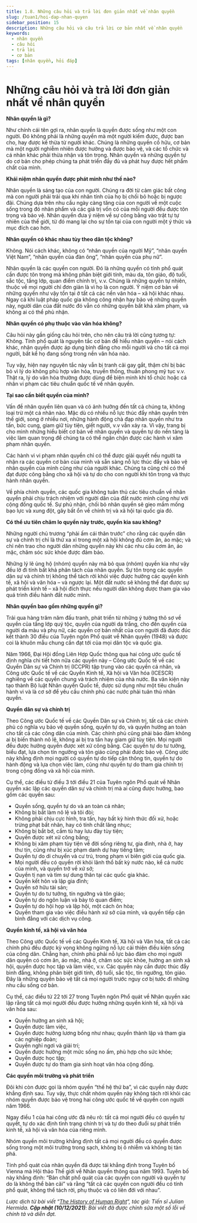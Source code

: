 ```yaml
---
title: 1.8. Những câu hỏi và trả lời đơn giản nhất về nhân quyền
slug: /tuan1/hoi-dap-nhan-quyen
sidebar_position: 15
description: Những câu hỏi và câu trả lời cơ bản nhất về nhân quyền
keywords:
  - nhân quyền
  - câu hỏi
  - trả lời
  - cơ bản
tags: [nhân quyền, hỏi đáp]
---
```


# Những câu hỏi và trả lời đơn giản nhất về nhân quyền

**Nhân quyền là gì?**

Như chính cái tên gợi ra, nhân quyền là quyền được sống như một con người. Đó không phải là những quyền mà một người kiếm được, được ban cho, hay được kế thừa từ người khác. Chúng là những quyền cố hữu, cơ bản mà một người nghiễm nhiên được hưởng và được bảo vệ, và các tổ chức và cá nhân khác phải thừa nhận và tôn trọng. Nhân quyền và những quyền tự do cơ bản cho phép chúng ta phát triển đầy đủ và phát huy được hết phẩm chất của mình.

**Khái niệm nhân quyền được phát minh như thế nào?**

Nhân quyền là sáng tạo của con người. Chúng ra đời từ cảm giác bất công mà con người phải trải qua khi nhân tính của họ bị chối bỏ hoặc bị ngược đãi. Chúng dựa trên nhu cầu ngày càng tăng của con người về một cuộc sống trong đó nhân phẩm và các giá trị vốn có của mỗi người đều được tôn trọng và bảo vệ. Nhân quyền đưa ý niệm về sự công bằng vào trật tự tự nhiên của thế giới, từ đó mang lại cho sự tồn tại của con người một ý thức và mục đích cao hơn.

**Nhân quyền có khác nhau tùy theo dân tộc không?**

Không. Nói cách khác, không có “nhân quyền của người Mỹ”, “nhân quyền Việt Nam”, “nhân quyền của đàn ông”, “nhân quyền của phụ nữ”.

Nhân quyền là các quyền con người. Đó là những quyền có tính phổ quát cần được tôn trọng mà không phân biệt giới tính, màu da, tôn giáo, độ tuổi, sắc tộc, tầng lớp, quan điểm chính trị, v.v. Chúng là những quyền tự nhiên, thuộc về mọi người chỉ đơn giản là vì họ là con người. Ý niệm cơ bản về những quyền như vậy tồn tại ở tất cả các nền văn hóa – xã hội khác nhau. Ngay cả khi luật pháp quốc gia không công nhận hay bảo vệ những quyền này, người dân của đất nước đó vẫn có những quyền bất khả xâm phạm, và không ai có thể phủ nhận.

**Nhân quyền có phụ thuộc vào văn hóa không?**

Câu hỏi này gần giống câu hỏi trên, cho nên câu trả lời cũng tương tự: Không. Tính phổ quát là nguyên tắc cơ bản để hiểu nhân quyền – nói cách khác, nhân quyền được áp dụng bình đẳng cho mỗi người và cho tất cả mọi người, bất kể họ đang sống trong nền văn hóa nào.

Tuy vậy, hiện nay nguyên tắc này vẫn bị tranh cãi gay gắt, thậm chí bị bác bỏ vì lý do không phù hợp văn hóa, truyền thống, thuần phong mỹ tục v.v. Thật ra, lý do văn hóa thường được dùng để biện minh khi tổ chức hoặc cá nhân vi phạm các tiêu chuẩn quốc tế về nhân quyền.

**Tại sao cần biết quyền của mình?**

Vấn đề nhân quyền liên quan và có ảnh hưởng đến tất cả chúng ta, không loại trừ một cá nhân nào. Mặc dù có nhiều nỗ lực thúc đẩy nhân quyền trên thế giới, song ở nhiều nơi, những hành động chà đạp nhân quyền như tra tấn, bức cung, giam giữ tùy tiện, giết người, v.v vẫn xảy ra. Vì vậy, trang bị cho mình những hiểu biết cơ bản về nhân quyền và quyền tự do nền tảng là việc làm quan trọng để chúng ta có thể ngăn chặn được các hành vi xâm phạm nhân quyền.

Các hành vi vi phạm nhân quyền chỉ có thể được giải quyết nếu người ta nhận ra các quyền cơ bản của mình và sẵn sàng nỗ lực thúc đẩy và bảo vệ nhân quyền của mình cũng như của người khác. Chúng ta cũng chỉ có thể đạt được công bằng cho xã hội và tự do cho con người khi tôn trọng và thực hành nhân quyền.

Về phía chính quyền, các quốc gia không tuân thủ các tiêu chuẩn về nhân quyền phải chịu trách nhiệm với người dân của đất nước mình cũng như với cộng đồng quốc tế. Sự phủ nhận, chối bỏ nhân quyền sẽ gieo mầm mống bạo lực và xung đột, gây bất ổn về chính trị và xã hội tại quốc gia đó.

**Có thể ưu tiên chăm lo quyền này trước, quyền kia sau không?**

Những người chủ trương “phải ấm cái thân trước” cho rằng các quyền dân sự và chính trị chỉ là thứ xa xỉ trong một xã hội không đủ cơm ăn, áo mặc; và chỉ nên trao cho người dân những quyền này khi các nhu cầu cơm ăn, áo mặc, chăm sóc sức khỏe được đảm bảo.

Những lý lẽ ủng hộ (nhóm) quyền này mà bỏ qua (nhóm) quyền kia như vậy đều lờ đi tính bất khả phân tách của nhân quyền. Sự tôn trọng các quyền dân sự và chính trị không thể tách rời khỏi việc được hưởng các quyền kinh tế, xã hội và văn hóa – và ngược lại. Một đất nước sẽ không thể đạt được sự phát triển kinh tế – xã hội đích thực nếu người dân không được tham gia vào quá trình điều hành đất nước mình.

**Nhân quyền bao gồm những quyền gì?**

Trải qua hàng trăm năm đấu tranh, phát triển từ những ý tưởng thô sơ về quyền của tầng lớp quý tộc, quyền của người da trắng, cho đến quyền của người da màu và phụ nữ, các quyền cơ bản nhất của con người đã được đúc kết thành 30 điều của Tuyên ngôn Phố quát về Nhân quyền (1948) và được coi là khuôn mẫu chung cần đạt tới của mọi dân tộc và quốc gia.

Năm 1966, Đại Hội đồng Liên Hợp Quốc thông qua hai công ước quốc tế định nghĩa chi tiết hơn nữa các quyền này – Công ước Quốc tế về các Quyền Dân sự và Chính trị (ICCPR) tập trung vào các quyền cá nhân, và Công ước Quốc tế về các Quyền Kinh tế, Xã hội và Văn hóa (ICESCR) nghiêng về các quyền chung và trách nhiệm của nhà nước. Ba văn kiện này tạo thành Bộ luật Nhân quyền Quốc tế, được sử dụng như một tiêu chuẩn hành vi và là cơ sở để yêu cầu chính phủ các nước phải tuân thủ nhân quyền.

**Quyền dân sự và chính trị**

Theo Công ước Quốc tế về các Quyền Dân sự và Chính trị, tất cả các chính phủ có nghĩa vụ bảo vệ quyền sống, quyền tự do, và quyền hưởng an toàn cho tất cả các công dân của mình. Các chính phủ cũng phải bảo đảm không ai bị biến thành nô lệ, không ai bị tra tấn hay giam giữ tùy tiện. Mọi người đều được hưởng quyền được xét xử công bằng. Các quyền tự do tư tưởng, biểu đạt, lựa chọn tín ngưỡng và tôn giáo cũng phải được bảo vệ. Công ước này khẳng định mọi người có quyền tự do tiếp cận thông tin, quyền tự do hành động và lựa chọn việc làm, cũng như quyền tự do tham gia chính trị trong cộng đồng và xã hội của mình.

Cụ thể, các điều từ điều 3 tới điều 21 của Tuyên ngôn Phổ quát về Nhân quyền xác lập các quyền dân sự và chính trị mà ai cũng được hưởng, bao gồm các quyền sau:

* Quyền sống, quyền tự do và an toàn cá nhân;  
* Không bị bắt làm nô lệ và tôi đòi;  
* Không phải chịu cực hình, tra tấn, hay bất kỳ hình thức đối xử, hoặc trừng phạt bất nhân, hay có tính chất lăng nhục;  
* Không bị bắt bớ, cầm tù hay lưu đày tùy tiện;  
* Quyền được xét xử công bằng;  
* Không bị xâm phạm tùy tiện về đời sống riêng tư, gia đình, nhà ở, hay thư tín, cũng như bị xúc phạm danh dự hay tiếng tăm;  
* Quyền tự do di chuyển và cư trú, trong phạm vi biên giới của quốc gia.  
* Mọi người đều có quyền rời khỏi lãnh thổ bất kỳ nước nào, kể cả nước của mình, và quyền trở về xứ sở;  
* Quyền tị nạn và tìm sự dung thân tại các quốc gia khác.  
* Quyền kết hôn và lập gia đình;  
* Quyền sở hữu tài sản;  
* Quyền tự do tư tưởng, tín ngưỡng và tôn giáo;  
* Quyền tự do ngôn luận và bày tỏ quan điểm;  
* Quyền tự do hội họp và lập hội, một cách ôn hòa;  
* Quyền tham gia vào việc điều hành xứ sở của mình, và quyền tiếp cận bình đẳng với các dịch vụ công.

**Quyền kinh tế, xã hội và văn hóa**

Theo Công ước Quốc tế về các Quyền Kinh tế, Xã hội và Văn hóa, tất cả các chính phủ đều được kỳ vọng không ngừng nỗ lực cải thiện điều kiện sống của công dân. Chẳng hạn, chính phủ phải nỗ lực bảo đảm cho mọi người dân quyền có cơm ăn, áo mặc, nhà ở, chăm sóc sức khỏe, hưởng an sinh xã hội, quyền được học tập và làm việc, v.v. Các quyền này cần được thúc đẩy bình đẳng, không phân biệt giới tính, độ tuổi, sắc tộc, tín ngưỡng, tôn giáo. Đây là những quyền bảo vệ tất cả mọi người trước nguy cơ bị tước đi những nhu cầu sống cơ bản.

Cụ thể, các điều từ 22 tới 27 trong Tuyên ngôn Phổ quát về Nhân quyền xác lập rằng tất cả mọi người đều được hưởng những quyền kinh tế, xã hội và văn hóa sau:

* Quyền hưởng an sinh xã hội;  
* Quyền được làm việc,  
* Quyền được hưởng lương bổng như nhau; quyền thành lập và tham gia các nghiệp đoàn;  
* Quyền nghỉ ngơi và giải trí;  
* Quyền được hưởng một mức sống no ấm, phù hợp cho sức khỏe;  
* Quyền được học tập;  
* Quyền được tự do tham gia sinh hoạt văn hóa cộng đồng.

**Các quyền môi trường và phát triển**

Đôi khi còn được gọi là nhóm quyền “thế hệ thứ ba”, vì các quyền này được khẳng định sau. Tuy vậy, thực chất nhóm quyền này không tách rời khỏi các nhóm quyền được bảo vệ trong hai công ước quốc tế về quyền con người năm 1966\.

Ngay điều 1 của hai công ước đã nêu rõ: tất cả mọi người đều có quyền tự quyết, tự do xác định tình trạng chính trị và tự do theo đuổi sự phát triển kinh tế, xã hội và văn hóa của riêng mình.

Nhóm quyền môi trường khẳng định tất cả mọi người đều có quyền được sống trong một môi trường trong sạch, không bị ô nhiễm và không bị tàn phá.

Tính phổ quát của nhân quyền đã được tái khẳng định trong Tuyên bố Vienna mà Hội thảo Thế giới về Nhân quyền thông qua năm 1993\. Tuyên bố này khẳng định: “Bản chất phổ quát của các quyền con người và quyền tự do là không thể bàn cãi” và rằng “tất cả các quyền con người đều có tính phổ quát, không thể tách rời, phụ thuộc và có liên đới với nhau”.

*Lược dịch từ bài viết “[The History of Human Right](http://www.julianhermida.com/rightshumanrights.htm)“, tác giả: Tiến sĩ Julian Hermida. **Cập nhật (10/12/2021)**:  Bài viết đã được chỉnh sửa một số lỗi về chính tả và diễn đạt.*

